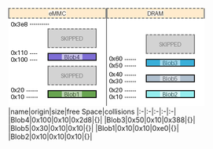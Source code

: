 ![memory map diagram](test_generate_doc_example_two_maps_cropped.png)
|name|origin|size|free Space|collisions
|:-|:-|:-|:-|:-|
|<span style='color:(3, 153, 81, 58)'>Blob4</span>|0x100|0x10|0x2d8|{}|
|<span style='color:(126, 128, 80, 182)'>Blob3</span>|0x50|0x10|0x388|{}|
|<span style='color:(152, 186, 151, 102)'>Blob5</span>|0x30|0x10|0x10|{}|
|<span style='color:(126, 128, 80, 182)'>Blob1</span>|0x10|0x10|0xe0|{}|
|<span style='color:(126, 128, 80, 182)'>Blob2</span>|0x10|0x10|0x10|{}|
